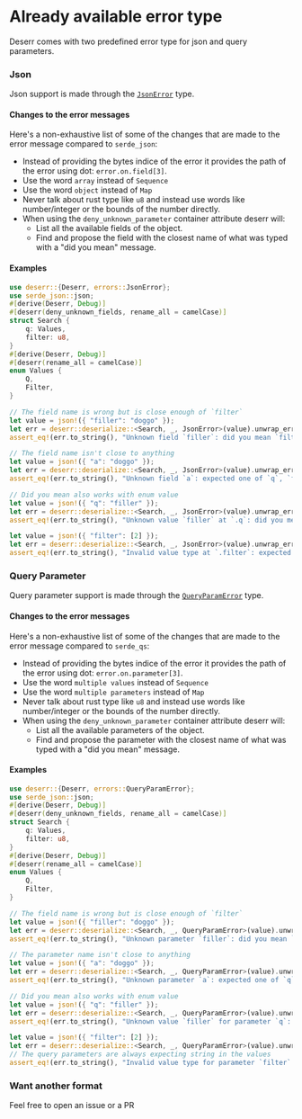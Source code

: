 # Already available error type

Deserr comes with two predefined error type for json and query parameters.

### Json

Json support is made through the [`JsonError`](https://docs.rs/deserr/latest/deserr/errors/json/struct.JsonError.html) type.

#### Changes to the error messages 

Here's a non-exhaustive list of some of the changes that are made to the error message compared to `serde_json`:
- Instead of providing the bytes indice of the error it provides the path of the error using dot: `error.on.field[3]`.
- Use the word `array` instead of `Sequence`
- Use the word `object` instead of `Map`
- Never talk about rust type like `u8` and instead use words like number/integer or the bounds of the number directly.
- When using the `deny_unknown_parameter` container attribute deserr will:
  - List all the available fields of the object.
  - Find and propose the field with the closest name of what was typed with a "did you mean" message.

#### Examples

```rust
use deserr::{Deserr, errors::JsonError};
use serde_json::json;
#[derive(Deserr, Debug)]
#[deserr(deny_unknown_fields, rename_all = camelCase)]
struct Search {
    q: Values,
    filter: u8,
}
#[derive(Deserr, Debug)]
#[deserr(rename_all = camelCase)]
enum Values {
    Q,
    Filter,
}

// The field name is wrong but is close enough of `filter`
let value = json!({ "filler": "doggo" });
let err = deserr::deserialize::<Search, _, JsonError>(value).unwrap_err();
assert_eq!(err.to_string(), "Unknown field `filler`: did you mean `filter`? expected one of `q`, `filter`");

// The field name isn't close to anything
let value = json!({ "a": "doggo" });
let err = deserr::deserialize::<Search, _, JsonError>(value).unwrap_err();
assert_eq!(err.to_string(), "Unknown field `a`: expected one of `q`, `filter`");

// Did you mean also works with enum value
let value = json!({ "q": "filler" });
let err = deserr::deserialize::<Search, _, JsonError>(value).unwrap_err();
assert_eq!(err.to_string(), "Unknown value `filler` at `.q`: did you mean `filter`? expected one of `q`, `filter`");

let value = json!({ "filter": [2] });
let err = deserr::deserialize::<Search, _, JsonError>(value).unwrap_err();
assert_eq!(err.to_string(), "Invalid value type at `.filter`: expected a positive integer, but found an array: `[2]`");
```

### Query Parameter

Query parameter support is made through the [`QueryParamError`](https://docs.rs/deserr/latest/deserr/errors/query_params/struct.QueryParamError.html) type.

#### Changes to the error messages 

Here's a non-exhaustive list of some of the changes that are made to the error message compared to `serde_qs`:
- Instead of providing the bytes indice of the error it provides the path of the error using dot: `error.on.parameter[3]`.
- Use the word `multiple values` instead of `Sequence`
- Use the word `multiple parameters` instead of `Map`
- Never talk about rust type like `u8` and instead use words like number/integer or the bounds of the number directly.
- When using the `deny_unknown_parameter` container attribute deserr will:
  - List all the available parameters of the object.
  - Find and propose the parameter with the closest name of what was typed with a "did you mean" message.

#### Examples


```rust
use deserr::{Deserr, errors::QueryParamError};
use serde_json::json;
#[derive(Deserr, Debug)]
#[deserr(deny_unknown_fields, rename_all = camelCase)]
struct Search {
    q: Values,
    filter: u8,
}
#[derive(Deserr, Debug)]
#[deserr(rename_all = camelCase)]
enum Values {
    Q,
    Filter,
}

// The field name is wrong but is close enough of `filter`
let value = json!({ "filler": "doggo" });
let err = deserr::deserialize::<Search, _, QueryParamError>(value).unwrap_err();
assert_eq!(err.to_string(), "Unknown parameter `filler`: did you mean `filter`? expected one of `q`, `filter`");

// The parameter name isn't close to anything
let value = json!({ "a": "doggo" });
let err = deserr::deserialize::<Search, _, QueryParamError>(value).unwrap_err();
assert_eq!(err.to_string(), "Unknown parameter `a`: expected one of `q`, `filter`");

// Did you mean also works with enum value
let value = json!({ "q": "filler" });
let err = deserr::deserialize::<Search, _, QueryParamError>(value).unwrap_err();
assert_eq!(err.to_string(), "Unknown value `filler` for parameter `q`: did you mean `filter`? expected one of `q`, `filter`");

let value = json!({ "filter": [2] });
let err = deserr::deserialize::<Search, _, QueryParamError>(value).unwrap_err();
// The query parameters are always expecting string in the values
assert_eq!(err.to_string(), "Invalid value type for parameter `filter`: expected a string, but found multiple values");
```

### Want another format

Feel free to open an issue or a PR
